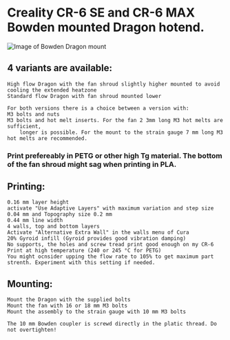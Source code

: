 # Creality CR-6 SE and CR-6 MAX Bowden mounted Dragon hotend.

![Image of Bowden Dragon mount](https://github.com/KoenVanduffel/CR6-DragonMounts/blob/main/BowdenSetup/20210529_195617.jpg)

## 4 variants are available:
	
	High flow Dragon with the fan shroud slightly higher mounted to avoid cooling the extended heatzone
	Standard flow Dragon with fan shroud mounted lower
	
	For both versions there is a choice between a version with:
    M3 bolts and nuts
    M3 bolts and hot melt inserts. For the fan 2 3mm long M3 hot melts are sufficient,
		longer is possible. For the mount to the strain gauge 7 mm long M3 hot melts are recommended.

### Print prefereably in PETG or other high Tg material. The bottom of the fan shroud might sag when printing in PLA.

## Printing:

	0.16 mm layer height
	activate "Use Adaptive Layers" with maximum variation and step size 0.04 mm and Topography size 0.2 mm
	0.44 mm line width
	4 walls, top and bottom layers
	Activate "Alternative Extra Wall" in the walls menu of Cura
	20% Gyroid infill (Gyroid provides good vibration damping)
	No supports, the holes and screw tread print good enough on my CR-6
	Print at high temperature (240 or 245 °C for PETG)
	You might ocnsider upping the flow rate to 105% to get maximum part strenth. Experiment with this setting if needed.
  

## Mounting:
	
	Mount the Dragon with the supplied bolts
	Mount the fan with 16 or 18 mm M3 bolts
	Mount the assembly to the strain gauge with 10 mm M3 bolts
	
	The 10 mm Bowden coupler is screwd directly in the platic thread. Do not overtighten!
